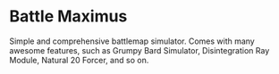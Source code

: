 # Battle Maximus
Simple and comprehensive battlemap simulator.
Comes with many awesome features, such as Grumpy Bard Simulator, Disintegration Ray Module, Natural 20 Forcer, and so on.
